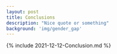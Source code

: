 ```yaml
---
layout: post
title: Conclusions
description: "Nice quote or something"
background: 'img/gender_gap'
---
```


{% include 2021-12-12-Conclusion.md %}
